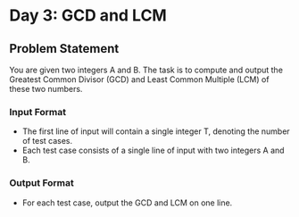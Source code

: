 # Day 3: GCD and LCM

## Problem Statement

You are given two integers A and B. The task is to compute and output the Greatest Common Divisor (GCD) and Least Common Multiple (LCM) of these two numbers.

### Input Format

- The first line of input will contain a single integer T, denoting the number of test cases.
- Each test case consists of a single line of input with two integers A and B.

### Output Format

- For each test case, output the GCD and LCM on one line.
